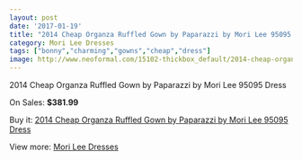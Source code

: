 ```yaml
---
layout: post
date: '2017-01-19'
title: "2014 Cheap Organza Ruffled Gown by Paparazzi by Mori Lee 95095 Dress"
category: Mori Lee Dresses
tags: ["bonny","charming","gowns","cheap","dress"]
image: http://www.neoformal.com/15102-thickbox_default/2014-cheap-organza-ruffled-gown-by-paparazzi-by-mori-lee-95095-dress.jpg
---
```

2014 Cheap Organza Ruffled Gown by Paparazzi by Mori Lee 95095 Dress

On Sales: **$381.99**
<a href="https://www.neoformal.com/en/mori-lee-dresses-2014/5132-2014-cheap-organza-ruffled-gown-by-paparazzi-by-mori-lee-95095-dress.html"><amp-img layout="responsive" width="600" height="600" src="//www.neoformal.com/15102-thickbox_default/2014-cheap-organza-ruffled-gown-by-paparazzi-by-mori-lee-95095-dress.jpg" alt="2014 Cheap Organza Ruffled Gown by Paparazzi by Mori Lee 95095 Dress 0" /></a>
<a href="https://www.neoformal.com/en/mori-lee-dresses-2014/5132-2014-cheap-organza-ruffled-gown-by-paparazzi-by-mori-lee-95095-dress.html"><amp-img layout="responsive" width="600" height="600" src="//www.neoformal.com/15103-thickbox_default/2014-cheap-organza-ruffled-gown-by-paparazzi-by-mori-lee-95095-dress.jpg" alt="2014 Cheap Organza Ruffled Gown by Paparazzi by Mori Lee 95095 Dress 1" /></a>
<a href="https://www.neoformal.com/en/mori-lee-dresses-2014/5132-2014-cheap-organza-ruffled-gown-by-paparazzi-by-mori-lee-95095-dress.html"><amp-img layout="responsive" width="600" height="600" src="//www.neoformal.com/15104-thickbox_default/2014-cheap-organza-ruffled-gown-by-paparazzi-by-mori-lee-95095-dress.jpg" alt="2014 Cheap Organza Ruffled Gown by Paparazzi by Mori Lee 95095 Dress 2" /></a>
<a href="https://www.neoformal.com/en/mori-lee-dresses-2014/5132-2014-cheap-organza-ruffled-gown-by-paparazzi-by-mori-lee-95095-dress.html"><amp-img layout="responsive" width="600" height="600" src="//www.neoformal.com/15105-thickbox_default/2014-cheap-organza-ruffled-gown-by-paparazzi-by-mori-lee-95095-dress.jpg" alt="2014 Cheap Organza Ruffled Gown by Paparazzi by Mori Lee 95095 Dress 3" /></a>

Buy it: [2014 Cheap Organza Ruffled Gown by Paparazzi by Mori Lee 95095 Dress](https://www.neoformal.com/en/mori-lee-dresses-2014/5132-2014-cheap-organza-ruffled-gown-by-paparazzi-by-mori-lee-95095-dress.html "2014 Cheap Organza Ruffled Gown by Paparazzi by Mori Lee 95095 Dress")

View more: [Mori Lee Dresses](https://www.neoformal.com/en/62-mori-lee-dresses-2014 "Mori Lee Dresses")